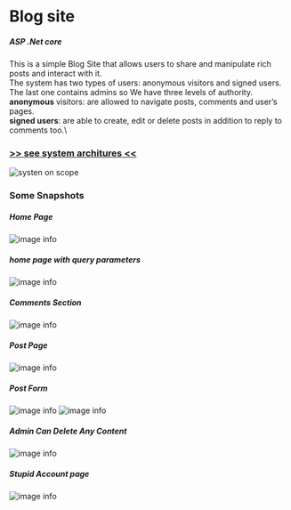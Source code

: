 # Blog site 
##### ASP .Net core
This is a simple Blog Site that allows users to share and manipulate rich posts and interact with it. \
The system has two types of users: anonymous visitors and signed users. The last one contains admins so We have three levels of authority. \
**anonymous**  visitors: are allowed to navigate posts, comments and user’s pages. \
**signed users**: are able to create, edit or delete posts in addition to reply to comments too.\
### [>> see system architures <<](https://drive.google.com/uc?export=download&id=1Qk8nwzuWEmgkqeTjiMY_x2vdSduVm11x)

![systen on scope](https://drive.google.com/file/d/1Qk8nwzuWEmgkqeTjiMY_x2vdSduVm11x/view?usp=sharing)

### Some Snapshots
##### Home Page
![image info](https://drive.google.com/uc?export=download&id=11RlcymEIu17JgNMoJhM-PvvK7Kfh8N4-)

##### home page with query parameters
![image info](https://drive.google.com/uc?export=download&id=1zl1pgcfDXRR3Al59iPvOm5aJZQjzGGa9)

##### Comments Section
![image info](https://drive.google.com/uc?export=download&id=1hvfCG6bue9v1dMdX1yMQ1q948NB0I722)

##### Post Page
![image info](https://drive.google.com/uc?export=download&id=1z-VvJMuVr_Oa_nlM8nX9D9tuqBo1WYMD)

##### Post Form
![image info](https://drive.google.com/uc?export=download&id=15GXgTeplLhwxHeiozsMuKVA0stCeq9p5)
![image info](https://drive.google.com/uc?export=download&id=1LdD5brNnmuPFL2M_q5MdkpX1VvxwrOxR)

##### Admin Can Delete Any Content 
![image info](https://drive.google.com/uc?export=download&id=1d06IueMbNRnSwt996kxfKyrIcHGg1TVB)

##### Stupid Account page 
![image info](https://drive.google.com/uc?export=download&id=1ocv3VkLo4vK02vtxC_i6MPQzzFjgMM2P)
